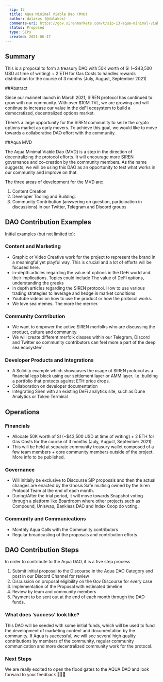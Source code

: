 ```yaml
---
  sip: 13
  title: Aqua Minimal Viable Dao (MVD)
  author: dalakos (@dalakos)
  comments-uri: https://gov.sirenmarkets.com/t/sip-13-aqua-minimal-viable-dao-mvd/239
  status: Proposed
  type: SIPs
  created: 2021-06-17
---
```


## Summary

This is a proposal to form a treasury DAO with 50K worth of SI (~$43,500 USD at time of writing) + 2 ETH for Gas Costs to handles rewards distribution for the course of 3 months (July, August, September 2021)

<INSERT IMAGE>

##Abstract

Since our mainnet launch in March 2021, SIREN protocol has continued to grow with our community. With over $10M TVL, we are growing and will continue to increase our value in the deFi ecosystem to build a democratized, decentralized options market.

There’s a large opportunity for the SIREN community to seize the crypto options market as early movers. To achieve this goal, we would like to move towards a collaborative DAO effort with the community.

##Aqua MVD

The Aqua Minimal Viable Dao (MVD) is a step in the direction of decentralizing the protocol efforts. It will encourage more SIREN governance and co-creation by the community members. As the name suggests, we will be using this DAO as an opportunity to test what works in our community and improve on that.

The three areas of development for the MVD are:

1. Content Creation
2. Developer Tooling and Building.
3. Community Contribution (answering on question, participation in discussions) in our Twitter, Telegram and Discord groups

## DAO Contribution Examples

Initial examples (but not limited to):

### Content and Marketing

- Graphic or Video Creative work for the project to represent the brand in a meaningful yet playful way. This is crucial and a lot of efforts will be focused here.
- In-depth articles regarding the value of options in the DeFi world and their implications. Topics could include The value of DeFi options, understanding the greeks
- In depth articles regarding the SIREN protocol. How to use various trading strategies to leverage and hedge in market conditions
- Youtube videos on how to use the product or how the protocol works.
- We love sea memes. The more the merrier.

### Community Contribution

- We want to empower the active SIREN merfolks who are discussing the product, culture and community.
- We will create different merfolk classes within our Telegram, Discord and Twitter so community contributors can feel more a part of the deep sea ecosystem.

### Developer Products and Integrations

- A Solidity example which showcases the usage of SIREN protocol as a financial lego block using our settlement layer or AMM layer. I.e. building a portfolio that protects against ETH price drops.
- Collaboration on developer documentation
- Integrating Siren with an existing DeFi analytics site, such as Dune Analytics or Token Terminal

## Operations

### Financials

- Allocate 50K worth of SI (~$43,500 USD at time of writing) + 2 ETH for Gas Costs for the course of 3 months (July, August, September 2021)
- This will be held at separate community treasury wallet composed of a few team members + core community members outside of the project. More info to be published.

### Governance

- Will initially be exclusive to Discourse SIP proposals and then the actual changes are enacted by the Gnosis Safe multisig owned by the Siren Protocol Team at the end of each month.
- During/After the trial period, it will move towards Snapshot voting through a platform like Boardroom where other projects such as Compound, Uniswap, Bankless DAO and Index Coop do voting.

### Community and Communications

- Monthly Aqua Calls with the Community contributors
- Regular broadcasting of the proposals and contribution efforts

## DAO Contribution Steps

In order to contribute to the Aqua DAO, it is a five step process

1. Submit initial proposal to the Discourse in the Aqua DAO Category and post in our Discord Channel for review
2. Discussion on proposal eligibility on the Gov Discourse for every case
3. Implementation of the Proposal with estimated timeline
4. Review by team and community members
5. Payment to be sent out at the end of each month through the DAO funds.

### What does ‘success’ look like?

This DAO will be seeded with some initial funds, which will be used to fund the development of marketing content and documentation by the community. If Aqua is successful, we will see several high quality contributions by members of the community, regular community communication and more decentralized community work for the protocol.

### Next Steps

We are really excited to open the flood gates to the AQUA DAO and look forward to your feedback :mermaid:‍♀